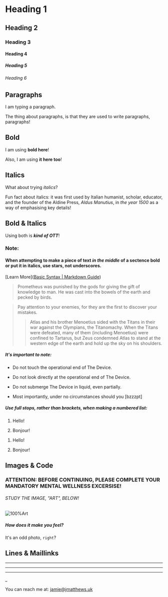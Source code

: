 # Heading 1

## Heading 2

### Heading 3

#### Heading 4

##### Heading 5

###### Heading 6



## Paragraphs



I am typing a paragraph.

The thing about paragraphs, is that they are used to write paragraphs, paragraphs!



## Bold



I am using **bold here**!

Also, I am using __it here too__!



## Italics



What about trying *italics*?

Fun fact about italics: it was first used by Italian humanist, scholar, educator, and the founder of the Aldine Press, *Aldus Manutius*, in *the year 1500* as a way of emphasising key details!



## Bold & Italics



Using both is ***kind of OTT***!



### Note:

#### When attempting to make a piece of text *in the middle* of a sectence bold or put it in italics, use stars, not underscores.

[Learn More]([Basic Syntax | Markdown Guide](https://www.markdownguide.org/basic-syntax/))



>  Prometheus was punished by the gods for giving the gift of knowledge to man. He was cast into the bowels of the earth and pecked by birds.



> Pay attention to your enemies, for they are the first to discover your mistakes.
> 
> 
> 
> > Atlas and his brother Menoetius sided with the Titans in their war against the Olympians, the Titanomachy. When the Titans were defeated, many of them (including Menoetius) were confined to Tartarus, but Zeus condemned Atlas to stand at the western edge of the earth and hold up the sky on his shoulders.



##### It's important to note:

- Do not touch the operational end of The Device.

- Do not look directly at the operational end of The Device.

- Do not submerge The Device in liquid, even partially.

- Most importantly, under no circumstances should you [bzzzpt]



##### Use full stops, rather than brackets, when making a numbered list:

1. Hello!

2. Bonjour!



1) Hello!

2) Bonjour!



## Images & Code



### ATTENTION: BEFORE CONTINUING, PLEASE COMPLETE YOUR MANDATORY MENTAL WELLNESS EXCERSISE!

###### STUDY THE IMAGE, "ART", BELOW!

![100%Art](https://raw.githubusercontent.com/Jamium/MyMarkdownCheatsheet/master/Images/art.jpg)

##### How does it make you feel?



It's an odd photo, `right`?



## Lines & Maillinks

***

---

___

_



You can reach me at: <jamie@jmatthews.uk>







































